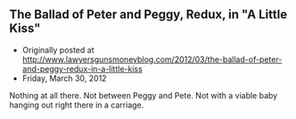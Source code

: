 ## The Ballad of Peter and Peggy, Redux, in "A Little Kiss"

 * Originally posted at http://www.lawyersgunsmoneyblog.com/2012/03/the-ballad-of-peter-and-peggy-redux-in-a-little-kiss
 * Friday, March 30, 2012

Nothing at all there. Not between Peggy and Pete. Not with a viable baby hanging out right there in a carriage.